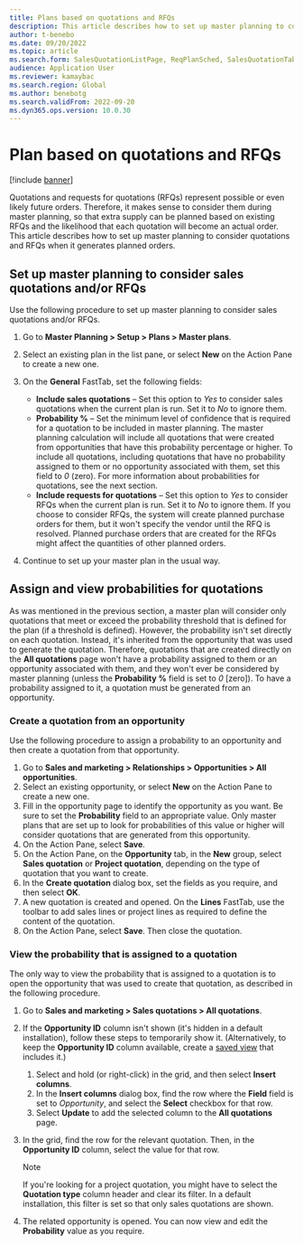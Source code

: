 ```yaml
---
title: Plans based on quotations and RFQs
description: This article describes how to set up master planning to consider quotations and requests for quotation (RFQs) when it generates planned orders.
author: t-benebo
ms.date: 09/20/2022
ms.topic: article
ms.search.form: SalesQuotationListPage, ReqPlanSched, SalesQuotationTable, smmOpportunityTable
audience: Application User
ms.reviewer: kamaybac
ms.search.region: Global
ms.author: benebotg
ms.search.validFrom: 2022-09-20
ms.dyn365.ops.version: 10.0.30
---
```


# Plan based on quotations and RFQs

[!include [banner](../../includes/banner.md)]

Quotations and requests for quotations (RFQs) represent possible or even likely future orders. Therefore, it makes sense to consider them during master planning, so that extra supply can be planned based on existing RFQs and the likelihood that each quotation will become an actual order. This article describes how to set up master planning to consider quotations and RFQs when it generates planned orders.

## Set up master planning to consider sales quotations and/or RFQs

Use the following procedure to set up master planning to consider sales quotations and/or RFQs.

1. Go to **Master Planning \> Setup \> Plans \> Master plans**.
1. Select an existing plan in the list pane, or select **New** on the Action Pane to create a new one.
1. On the **General** FastTab, set the following fields:

    - **Include sales quotations** – Set this option to *Yes* to consider sales quotations when the current plan is run. Set it to *No* to ignore them.
    - **Probability %** – Set the minimum level of confidence that is required for a quotation to be included in master planning. The master planning calculation will include all quotations that were created from opportunities that have this probability percentage or higher. To include all quotations, including quotations that have no probability assigned to them or no opportunity associated with them, set this field to *0* (zero). For more information about probabilities for quotations, see the next section.
    - **Include requests for quotations** – Set this option to *Yes* to consider RFQs when the current plan is run. Set it to *No* to ignore them. If you choose to consider RFQs, the system will create planned purchase orders for them, but it won't specify the vendor until the RFQ is resolved. Planned purchase orders that are created for the RFQs might affect the quantities of other planned orders.

1. Continue to set up your master plan in the usual way.

## Assign and view probabilities for quotations

As was mentioned in the previous section, a master plan will consider only quotations that meet or exceed the probability threshold that is defined for the plan (if a threshold is defined). However, the probability isn't set directly on each quotation. Instead, it's inherited from the opportunity that was used to generate the quotation. Therefore, quotations that are created directly on the **All quotations** page won't have a probability assigned to them or an opportunity associated with them, and they won't ever be considered by master planning (unless the **Probability %** field is set to *0* \[zero\]). To have a probability assigned to it, a quotation must be generated from an opportunity.

### Create a quotation from an opportunity

Use the following procedure to assign a probability to an opportunity and then create a quotation from that opportunity.

1. Go to **Sales and marketing \> Relationships \> Opportunities \> All opportunities**.
1. Select an existing opportunity, or select **New** on the Action Pane to create a new one.
1. Fill in the opportunity page to identify the opportunity as you want. Be sure to set the **Probability** field to an appropriate value. Only master plans that are set up to look for probabilities of this value or higher will consider quotations that are generated from this opportunity.
1. On the Action Pane, select **Save**.
1. On the Action Pane, on the **Opportunity** tab, in the **New** group, select **Sales quotation** or **Project quotation**, depending on the type of quotation that you want to create.
1. In the **Create quotation** dialog box, set the fields as you require, and then select **OK**.
1. A new quotation is created and opened. On the **Lines** FastTab, use the toolbar to add sales lines or project lines as required to define the content of the quotation.
1. On the Action Pane, select **Save**. Then close the quotation.

### View the probability that is assigned to a quotation

The only way to view the probability that is assigned to a quotation is to open the opportunity that was used to create that quotation, as described in the following procedure.

1. Go to **Sales and marketing \> Sales quotations \> All quotations**.
1. If the **Opportunity ID** column isn't shown (it's hidden in a default installation), follow these steps to temporarily show it. (Alternatively, to keep the **Opportunity ID** column available, create a [saved view](../../../fin-ops-core/fin-ops/get-started/saved-views.md?toc=/dynamics365/supply-chain/toc.json) that includes it.)

    1. Select and hold (or right-click) in the grid, and then select **Insert columns**.
    1. In the **Insert columns** dialog box, find the row where the **Field** field is set to *Opportunity*, and select the **Select** checkbox for that row.
    1. Select **Update** to add the selected column to the **All quotations** page.

1. In the grid, find the row for the relevant quotation. Then, in the **Opportunity ID** column, select the value for that row.

    > [!NOTE]
    > If you're looking for a project quotation, you might have to select the **Quotation type** column header and clear its filter. In a default installation, this filter is set so that only sales quotations are shown.

1. The related opportunity is opened. You can now view and edit the **Probability** value as you require.

